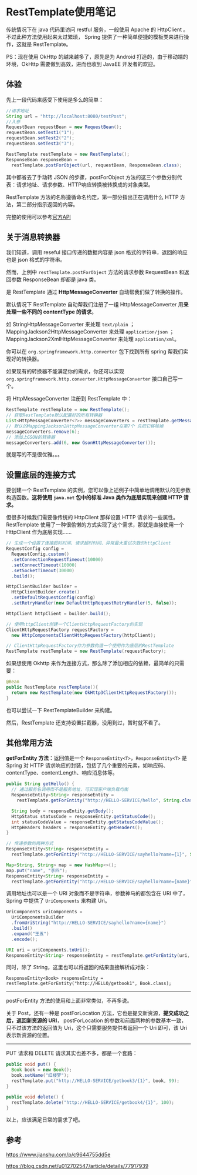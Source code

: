 # RestTemplate使用笔记

传统情况下在 java 代码里访问 restful 服务，一般使用 Apache 的 HttpClient 。不过此种方法使用起来太过繁琐， Spring 提供了一种简单便捷的模板类来进行操作，这就是 RestTemplate。

PS：现在使用 OkHttp 的越来越多了，原先是为 Android 打造的，由于移动端的环境，OkHttp 需要做到高效，进而也收到 JavaEE 开发者的欢迎。

## 体验

先上一段代码来感受下使用是多么的简单：

``` java
//请求地址
String url = "http://localhost:8080/testPost";
//入参
RequestBean requestBean = new RequestBean();
requestBean.setTest1("1");
requestBean.setTest2("2");
requestBean.setTest3("3");

RestTemplate restTemplate = new RestTemplate();
ResponseBean responseBean = 
  restTemplate.postForObject(url, requestBean, ResponseBean.class);
```

其中都省去了手动转 JSON 的步骤，postForObject 方法的这三个参数分别代表：请求地址、请求参数、HTTP响应转换被转换成的对象类型。

RestTemplate 方法的名称遵循命名约定，第一部分指出正在调用什么 HTTP 方法，第二部分指示返回的内容。

完整的使用可以参考[官方API](https://link.jianshu.com/?t=http://docs.spring.io/spring-framework/docs/4.3.7.RELEASE/javadoc-api/org/springframework/web/client/RestTemplate.html)

## 关于消息转换器

我们知道，调用 reseful 接口传递的数据内容是 json 格式的字符串，返回的响应也是 json 格式的字符串。

然而，上例中 `restTemplate.postForObject` 方法的请求参数 RequestBean 和返回参数 ResponseBean 却都是 java 类。

是 RestTemplate 通过 **HttpMessageConverter** 自动帮我们做了转换的操作。

默认情况下 RestTemplate 自动帮我们注册了一组 HttpMessageConverter 用**来处理一些不同的 contentType 的请求**。

如 StringHttpMessageConverter 来处理 `text/plain` ；MappingJackson2HttpMessageConverter 来处理 `application/json` ；MappingJackson2XmlHttpMessageConverter 来处理 `application/xml`。

你可以在 `org.springframework.http.converter` 包下找到所有 spring 帮我们实现好的转换器。

如果现有的转换器不能满足你的需求，你还可以实现 `org.springframework.http.converter.HttpMessageConverter` 接口自己写一个。

将 HttpMessageConverter 注册到 RestTemplate 中：

``` java
RestTemplate restTemplate = new RestTemplate();
// 获取RestTemplate默认配置好的所有转换器
List<HttpMessageConverter<?>> messageConverters = restTemplate.getMessageConverters();
// 默认的MappingJackson2HttpMessageConverter在第7个 先把它移除掉
messageConverters.remove(6);
// 添加上GSON的转换器
messageConverters.add(6, new GsonHttpMessageConverter());
```

就是写的不是很优雅。。。

## 设置底层的连接方式

要创建一个 RestTemplate 的实例，您可以像上述例子中简单地调用默认的无参数构造函数。**这将使用 `java.net` 包中的标准 Java 类作为底层实现来创建 HTTP 请求。**

但很多时候我们需要像传统的 HttpClient 那样设置 HTTP 请求的一些属性。RestTemplate 使用了一种很偷懒的方式实现了这个需求，那就是直接使用一个 HttpClient 作为底层实现......

``` java
// 生成一个设置了连接超时时间、请求超时时间、异常最大重试次数的httpClient
RequestConfig config = 
  RequestConfig.custom()
  .setConnectionRequestTimeout(10000)
  .setConnectTimeout(10000)
  .setSocketTimeout(30000)
  .build();

HttpClientBuilder builder = 
  HttpClientBuilder.create()
  .setDefaultRequestConfig(config)
  .setRetryHandler(new DefaultHttpRequestRetryHandler(5, false));

HttpClient httpClient = builder.build();

// 使用httpClient创建一个ClientHttpRequestFactory的实现
ClientHttpRequestFactory requestFactory = 
  new HttpComponentsClientHttpRequestFactory(httpClient);

// ClientHttpRequestFactory作为参数构造一个使用作为底层的RestTemplate
RestTemplate restTemplate = new RestTemplate(requestFactory);
```

如果想使用 Okhttp 来作为连接方式，那么除了添加相应的依赖，最简单的只需要：

``` java
@Bean
public RestTemplate restTemplate(){
  return new RestTemplate(new OkHttp3ClientHttpRequestFactory());
}
```

也可以尝试一下 RestTemplateBuilder 来构建。

然后，RestTemplate 还支持设置拦截器，没用到过，暂时就不看了。

## 其他常用方法

**getForEntity 方法**：返回值是一个 `ResponseEntity<T>`，`ResponseEntity<T>` 是 Spring 对 HTTP 请求响应的封装，包括了几个重要的元素，如响应码、contentType、contentLength、响应消息体等。

``` java
public String getHello() {
  // 通过服务名调用而不是服务地址，可实现客户端负载均衡
  ResponseEntity<String> responseEntity = 
    restTemplate.getForEntity("http://HELLO-SERVICE/hello", String.class);

  String body = responseEntity.getBody();
  HttpStatus statusCode = responseEntity.getStatusCode();
  int statusCodeValue = responseEntity.getStatusCodeValue();
  HttpHeaders headers = responseEntity.getHeaders();
}

// 传递参数的两种方式
ResponseEntity<String> responseEntity = 
  restTemplate.getForEntity("http://HELLO-SERVICE/sayhello?name={1}", String.class, "张三");

Map<String, String> map = new HashMap<>();
map.put("name", "李四");
ResponseEntity<String> responseEntity = 
  restTemplate.getForEntity("http://HELLO-SERVICE/sayhello?name={name}", String.class, map);
```

调用地址也可以是一个 URI 对象而不是字符串，参数神马的都包含在 URI 中了，Spring 中提供了 `UriComponents` 来构建 Uri。

``` java
UriComponents uriComponents = 
  UriComponentsBuilder
  .fromUriString("http://HELLO-SERVICE/sayhello?name={name}")
  .build()
  .expand("王五")
  .encode();

URI uri = uriComponents.toUri();
ResponseEntity<String> responseEntity = restTemplate.getForEntity(uri, String.class);
```

同时，除了 String，这里也可以将返回的结果直接解析成对象：

`ResponseEntity<Book> responseEntity = restTemplate.getForEntity("http://HELLO/getbook1", Book.class);`

---

postForEntity 方法的使用和上面非常类似，不再多说。

关于 Post，还有一种是 postForLocation 方法，它也是提交新资源，**提交成功之后，返回新资源的 URI**， postForLocation 的参数和前面两种的参数基本一致，只不过该方法的返回值为 Uri，这个只需要服务提供者返回一个 Uri 即可，该 Uri 表示新资源的位置。

---

PUT 请求和 DELETE 请求其实也差不多，都是一个套路：

``` java
public void put() {
  Book book = new Book();
  book.setName("红楼梦");
  restTemplate.put("http://HELLO-SERVICE/getbook3/{1}", book, 99);
}

public void delete() {
  restTemplate.delete("http://HELLO-SERVICE/getbook4/{1}", 100);
}
```

以上，应该满足日常的需求了吧。

## 参考

https://www.jianshu.com/p/c9644755dd5e

https://blog.csdn.net/u012702547/article/details/77917939